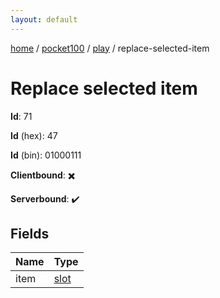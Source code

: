 ```yaml
---
layout: default
---
```


[home](/)  /  [pocket100](/protocol/pocket100)  /  [play](/protocol/pocket100/play)  /  replace-selected-item

# Replace selected item

**Id**: 71

**Id** (hex): 47

**Id** (bin): 01000111

**Clientbound**: ✖️

**Serverbound**: ✔️

## Fields

Name | Type
---|---
item | [slot](/protocol/pocket100/types/slot)

